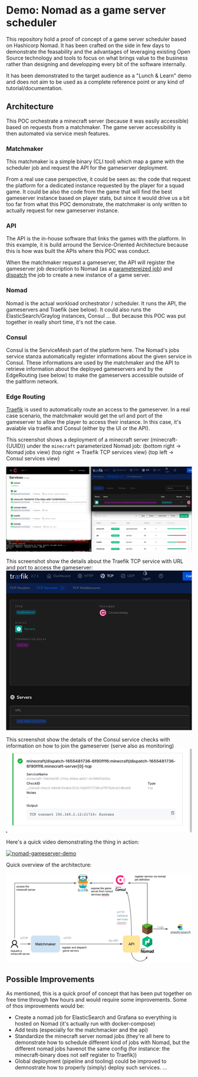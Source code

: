 # Demo: Nomad as a game server scheduler

This repository hold a proof of concept of a game server scheduler based on Hashicorp Nomad.
It has been crafted on the side in few days to demonstrate the feasability and the advantages of leveraging existing Open Source technology and tools to focus on what brings value to the business rather than designing and developping every bit of the software internally.

It has been demonstrated to the target audience as a "Lunch & Learn" demo and does not aim to be used as a complete reference point or any kind of tutorial/documentation.

## Architecture

This POC orchestrate a minecraft server (because it was easily accessible) based on requests from a matchmaker. The game server accessibility is then automated via service mesh features.

### Matchmaker

This matchmaker is a simple binary (CLI tool) which map a game with the scheduler job and request the API for the gameserver deployment.

From a real use case perspective, it could be seen as: the code that request the platform for a dedicated instance requested by the player for a squad game. It could be also the code from the game that will find the best gameserver instance based on player stats, but since it would drive us a bit too far from what this POC demonstrate, the matchmaker is only written to actually request for new gameserver instance.

### API

The API is the in-house software that links the games with the platform.
In this example, it is build arround the Service-Oriented Architecture because this is how was built the APIs where this POC was conduct.

When the matchmaker request a gameserver, the API will register the gameserver job description to Nomad (as a [parametereized job](https://www.nomadproject.io/docs/job-specification/parameterized)) and [dispatch](https://www.nomadproject.io/docs/commands/job/dispatch) the job to create a new instance of a game server.

### Nomad

Nomad is the actual workload orchestrator / scheduler. It runs the API, the gameservers and Traefik (see below).
It could also runs the ElasticSearch/Graylog instances, Consul  ... But because this POC was put together in really short time, it's not the case.

### Consul

Consul is the ServiceMesh part of the platform here. The Nomad's jobs service stanza automatically register informations about the given service in Consul.
These informations are used by the matchmaker and the API to retrieve information about the deployed gameservers and by the EdgeRouting (see below) to make the gameservers accessible outside of the paltform network.

### Edge Routing

[Traefik](https://traefik.io/traefik/) is used to automatically route an access to the gameserver. In a real case scenario, the matchmaker would get the url and port of the gameserver to allow the player to access their instance. In this case, it's avaiable via traefik and Consul (either by the UI or the API).

This screenshot shows a deployment of a minecraft server (minecraft-{UUID}) under the `minecraft` parameterized Nomad job:
(bottom right -> Nomad jobs view)
(top right -> Traefik TCP services view)
(top left -> Consul services view)

![img/gameserver_deployment.png](img/gameserver_deployment.png)

This screenshot show the details about the Traefik TCP service with URL and port to access the gameserver:
![img/gameserver_traefik_service.png](img/gameserver_traefik_service.png)

This screenshot show the details of the Consul service checks with information on how to join the gameserver (serve also as monitoring)
![img/](img/gameserver_consul_service.png)

Here's a quick video demonstrating the thing in action:

[![nomad-gameserver-demo](http://img.youtube.com/vi/s8dw9Rh4e-Y/0.jpg)](http://www.youtube.com/watch?v=s8dw9Rh4e-Y "nomad-gameserver-demo")

Quick overview of the architecture:

![img/architecture_overview.png](img/architecture_overview.png)

## Possible Improvements

As mentioned, this is a quick proof of concept that has been put together on free time through few hours and would require some improvements.
Some of thos improvements would be:

- Create a nomad job for ElasticSearch and Grafana so everything is hosted on Nomad (it's actually run with docker-compose)
- Add tests (especially for the matchmacker and the api)
- Standardize the minecraft server nomad jobs (they're all here to demonstrate how to schedule different kind of jobs with Nomad, but the different nomad jobs havenot the same config (for instance: the minecraft-binary does not self register to Traefik))
- Global deployment (pipeline and tooling) could be improved to demnostrate how to properly (simply) deploy such services.
...

